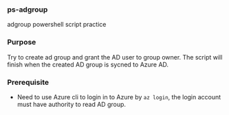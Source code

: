 ### ps-adgroup
adgroup powershell script practice

### Purpose
Try to create ad group and grant the AD user to group owner.
The script will finish when the created AD group is sycned to Azure AD.

### Prerequisite
- Need to use Azure cli to login in to Azure by `az login`, the login account must have authority to read AD group.

